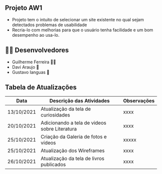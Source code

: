 ## Projeto AW1

- Projeto tem o intuito de selecionar um site existente no qual sejam detectados problemas de usabilidade
- Recria-lo com melhorias para que o usuário tenha facilidade e um bom desempenho ao usa-lo.

## 👨‍💻  Desenvolvedores 

- Guilherme Ferreira 🏄🏻 
-  Davi Araujo 🧀 
- Gustavo Ianguas 🦎 


## Tabela de Atualizações 


| Data       |       Descrição das Atividades      | Observações |
| ---------- | ----------------------------------- | ----------- |
| 13/10/2021 |      Atualização da tela de curiosidades      | xxxx    |
| 20/10/2021 | Adicionando a tela de videos sobre Literatura | xxxx    |
| 25/10/2021 |        Criação da Galeria de fotos e vídeos   | xxxxx   |    
| 25/10/2021 |      Atualização dos Wireframes      | xxxx 
| 26/10/2021 | Atualização da tela de livros publicados | xxxx |



